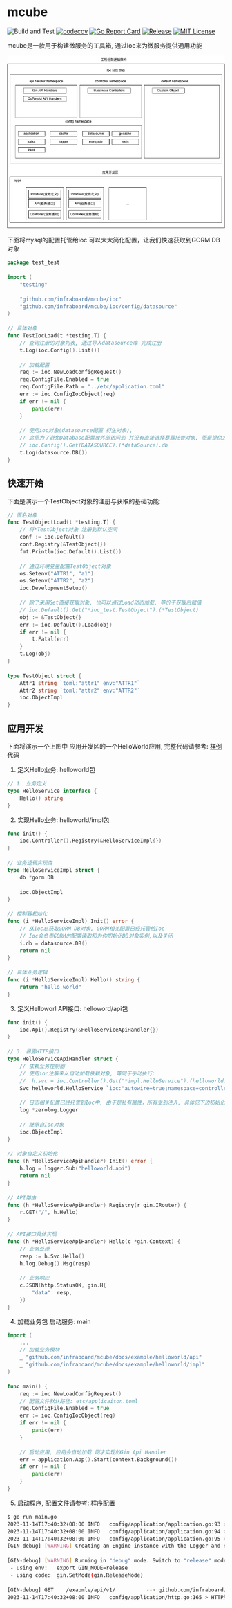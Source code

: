 # mcube
![Build and Test](https://github.com/infraboard/mcube/workflows/Build%20and%20Test/badge.svg)
[![codecov](https://codecov.io/gh/infraboard/mcube/branch/master/graph/badge.svg)](https://codecov.io/gh/infraboard/mcube)
[![Go Report Card](https://goreportcard.com/badge/github.com/infraboard/mcube)](https://goreportcard.com/report/github.com/infraboard/mcube)
[![Release](https://img.shields.io/github/release/infraboard/mcube.svg?style=flat-square)](https://github.com/infraboard/mcube/releases)
[![MIT License](https://img.shields.io/github/license/infraboard/mcube.svg)](https://github.com/infraboard/mcube/blob/master/LICENSE)

mcube是一款用于构建微服务的工具箱, 通过Ioc来为微服务提供通用功能

![框架架构](./docs/ioc/arch.png)

下面将mysql的配置托管给ioc 可以大大简化配置，让我们快速获取到GORM DB对象
```go
package test_test

import (
	"testing"

	"github.com/infraboard/mcube/ioc"
	"github.com/infraboard/mcube/ioc/config/datasource"
)

// 具体对象
func TestIocLoad(t *testing.T) {
	// 查询注册的对象列表, 通过导入datasource库 完成注册
	t.Log(ioc.Config().List())

	// 加载配置
	req := ioc.NewLoadConfigRequest()
	req.ConfigFile.Enabled = true
	req.ConfigFile.Path = "../etc/application.toml"
	err := ioc.ConfigIocObject(req)
	if err != nil {
		panic(err)
	}

	// 使用ioc对象(datasource配置 衍生对象), 
    // 这里为了避免Database配置被外部访问到 并没有直接选择暴露托管对象, 而是提供方法使用
    // ioc.Config().Get(DATASOURCE).(*dataSource).db
	t.Log(datasource.DB())
}
```

## 快速开始

下面是演示一个TestObject对象的注册与获取的基础功能:
```go
// 匿名对象
func TestObjectLoad(t *testing.T) {
    // 将*TestObject对象 注册到默认空间
	conf := ioc.Default()
	conf.Registry(&TestObject{})
	fmt.Println(ioc.Default().List())

    // 通过环境变量配置TestObject对象
	os.Setenv("ATTR1", "a1")
	os.Setenv("ATTR2", "a2")
	ioc.DevelopmentSetup()

	// 除了采用Get直接获取对象, 也可以通过Load动态加载, 等价于获取后赋值
    // ioc.Default().Get("*ioc_test.TestObject").(*TestObject)
    obj := &TestObject{}
	err := ioc.Default().Load(obj)
	if err != nil {
		t.Fatal(err)
	}
	t.Log(obj)
}

type TestObject struct {
	Attr1 string `toml:"attr1" env:"ATTR1"`
	Attr2 string `toml:"attr2" env:"ATTR2"`
	ioc.ObjectImpl
}
```

## 应用开发

下面将演示一个上图中 应用开发区的一个HelloWorld应用, 完整代码请参考: [样例代码](./docs/example/)

1. 定义Hello业务: helloworld包
```go
// 1. 业务定义
type HelloService interface {
	Hello() string
}
```

2. 实现Hello业务: helloworld/impl包
```go
func init() {
	ioc.Controller().Registry(&HelloServiceImpl{})
}

// 业务逻辑实现类
type HelloServiceImpl struct {
	db *gorm.DB

	ioc.ObjectImpl
}

// 控制器初始化
func (i *HelloServiceImpl) Init() error {
	// 从Ioc总获取GORM DB对象, GORM相关配置已经托管给Ioc
	// Ioc会负责GORM的配置读取和为你初始化DB对象实例,以及关闭
	i.db = datasource.DB()
	return nil
}

// 具体业务逻辑
func (i *HelloServiceImpl) Hello() string {
	return "hello world"
}
```

3. 定义Helloworl API接口: helloword/api包
```go
func init() {
	ioc.Api().Registry(&HelloServiceApiHandler{})
}

// 3. 暴露HTTP接口
type HelloServiceApiHandler struct {
	// 依赖业务控制器
	// 使用ioc注解来从自动加载依赖对象, 等同于手动执行:
	// 	h.svc = ioc.Controller().Get("*impl.HelloService").(helloworld.HelloService)
	Svc helloworld.HelloService `ioc:"autowire=true;namespace=controllers"`

	// 日志相关配置已经托管到Ioc中, 由于是私有属性，所有受到注入, 具体见下边初始化方法
	log *zerolog.Logger

	// 继承自Ioc对象
	ioc.ObjectImpl
}

// 对象自定义初始化
func (h *HelloServiceApiHandler) Init() error {
	h.log = logger.Sub("helloworld.api")
	return nil
}

// API路由
func (h *HelloServiceApiHandler) Registry(r gin.IRouter) {
	r.GET("/", h.Hello)
}

// API接口具体实现
func (h *HelloServiceApiHandler) Hello(c *gin.Context) {
	// 业务处理
	resp := h.Svc.Hello()
	h.log.Debug().Msg(resp)

	// 业务响应
	c.JSON(http.StatusOK, gin.H{
		"data": resp,
	})
}
```

4. 加载业务包 启动服务: main
```go
import (
    ...
	// 加载业务模块
	_ "github.com/infraboard/mcube/docs/example/helloworld/api"
	_ "github.com/infraboard/mcube/docs/example/helloworld/impl"
)

func main() {
	req := ioc.NewLoadConfigRequest()
    // 配置文件默认路径: etc/applicaiton.toml
	req.ConfigFile.Enabled = true
	err := ioc.ConfigIocObject(req)
	if err != nil {
		panic(err)
	}

	// 启动应用, 应用会自动加载 刚才实现的Gin Api Handler
	err = application.App().Start(context.Background())
	if err != nil {
		panic(err)
	}
}
```

5. 启动程序, 配置文件请参考: [程序配置](https://github.com/infraboard/mcube/blob/master/docs/example/etc/application.toml)
```sh
$ go run main.go 
2023-11-14T17:40:32+08:00 INFO   config/application/application.go:93 > loaded configs: [log.v1 app.v1 datasource.v1] component:APPLICATION
2023-11-14T17:40:32+08:00 INFO   config/application/application.go:94 > loaded controllers: [log.v1 app.v1 datasource.v1] component:APPLICATION
2023-11-14T17:40:32+08:00 INFO   config/application/application.go:95 > loaded apis: [*api.HelloServiceApiHandler.v1] component:APPLICATION
[GIN-debug] [WARNING] Creating an Engine instance with the Logger and Recovery middleware already attached.

[GIN-debug] [WARNING] Running in "debug" mode. Switch to "release" mode in production.
 - using env:   export GIN_MODE=release
 - using code:  gin.SetMode(gin.ReleaseMode)

[GIN-debug] GET    /exapmle/api/v1/          --> github.com/infraboard/mcube/docs/example/helloworld/api.(*HelloServiceApiHandler).Hello-fm (3 handlers)
2023-11-14T17:40:32+08:00 INFO   config/application/http.go:165 > HTTP服务启动成功, 监听地址: 127.0.0.1:8020 component:HTTP
```